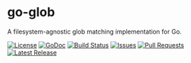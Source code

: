 # go-glob

A filesystem-agnostic glob matching implementation for Go.

[![License](https://img.shields.io/github/license/team-spectre/go-glob.svg?maxAge=86400)](https://github.com/team-spectre/go-glob/blob/master/LICENSE)
[![GoDoc](https://godoc.org/github.com/team-spectre/go-glob?status.svg)](https://godoc.org/github.com/team-spectre/go-glob)
[![Build Status](https://img.shields.io/travis/com/team-spectre/go-glob.svg?maxAge=3600&logo=travis)](https://travis-ci.com/team-spectre/go-glob)
[![Issues](https://img.shields.io/github/issues/team-spectre/go-glob.svg?maxAge=7200&logo=github)](https://github.com/team-spectre/go-glob/issues)
[![Pull Requests](https://img.shields.io/github/issues-pr/team-spectre/go-glob.svg?maxAge=7200&logo=github)](https://github.com/team-spectre/go-glob/pulls)
[![Latest Release](https://img.shields.io/github/release/team-spectre/go-glob.svg?maxAge=2592000&logo=github)](https://github.com/team-spectre/go-glob/releases)
